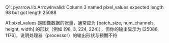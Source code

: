 Q1: pyarrow.lib.ArrowInvalid: Column 3 named pixel_values expected length 98 but got length 25088

A1:pixel_values 是图像数据的张量，通常应为 [batch_size, num_channels, height, width] 的形状（例如 [98, 3, 224, 224]），但你的输出显示为 [25088, 1176]，说明处理器（processor）的输出形状与预期不符
